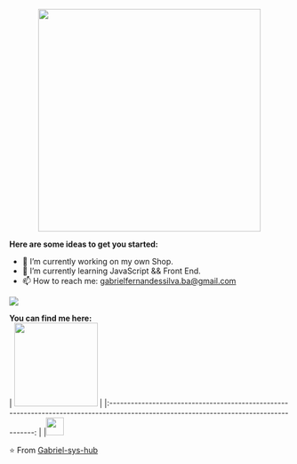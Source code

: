 <p  align="center"><img height="400" src = "https://github.com/sanchitvj/sanchitvj/blob/master/intro_gif.gif"></p>  

**Here are some ideas to get you started:**

- 🔭 I’m currently working on my own Shop.
- 🌱 I’m currently learning JavaScript && Front End.
- 📫 How to reach me: gabrielfernandessilva.ba@gmail.com

![](https://github-readme-stats.vercel.app/api?username=Gabriel-sys-hub&show_icons=true&title_color=E88795&icon_color=FF33FF&text_color=D6BCD5&bg_color=151515)
  
 
**You can find me here:**  
|  <a><img src="https://icon-library.net//images/icon-programmer/icon-programmer-14.jpg" width="150px" height="150px" /></a> |
|:---------------------------------------------------------------------------------------------------------------------------------------: |
|<a href="https://www.linkedin.com/in/gabrielpfernandes/"><img src="https://github.com/hussainweb/hussainweb/blob/main/icons/linkedin.png" width="32px" height="32px"></a>


⭐ From [Gabriel-sys-hub](https://github.com/Gabriel-sys-hub)
